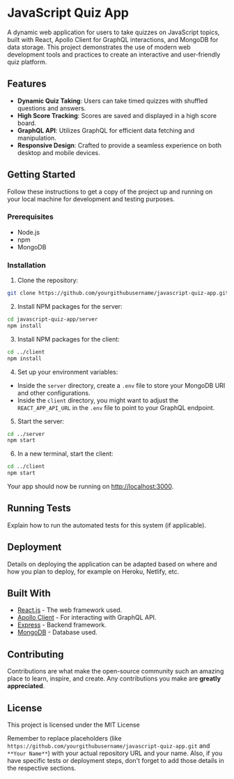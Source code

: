 # JavaScript Quiz App

A dynamic web application for users to take quizzes on JavaScript topics, built with React, Apollo Client for GraphQL interactions, and MongoDB for data storage. This project demonstrates the use of modern web development tools and practices to create an interactive and user-friendly quiz platform.

## Features

- **Dynamic Quiz Taking**: Users can take timed quizzes with shuffled questions and answers.
- **High Score Tracking**: Scores are saved and displayed in a high score board.
- **GraphQL API**: Utilizes GraphQL for efficient data fetching and manipulation.
- **Responsive Design**: Crafted to provide a seamless experience on both desktop and mobile devices.

## Getting Started

Follow these instructions to get a copy of the project up and running on your local machine for development and testing purposes.

### Prerequisites

- Node.js
- npm
- MongoDB

### Installation

1. Clone the repository:

```bash
git clone https://github.com/yourgithubusername/javascript-quiz-app.git
```

2. Install NPM packages for the server:

```bash
cd javascript-quiz-app/server
npm install
```

3. Install NPM packages for the client:

```bash
cd ../client
npm install
```

4. Set up your environment variables:

- Inside the `server` directory, create a `.env` file to store your MongoDB URI and other configurations.
- Inside the `client` directory, you might want to adjust the `REACT_APP_API_URL` in the `.env` file to point to your GraphQL endpoint.

5. Start the server:

```bash
cd ../server
npm start
```

6. In a new terminal, start the client:

```bash
cd ../client
npm start
```

Your app should now be running on [http://localhost:3000](http://localhost:3000).

## Running Tests

Explain how to run the automated tests for this system (if applicable).

## Deployment

Details on deploying the application can be adapted based on where and how you plan to deploy, for example on Heroku, Netlify, etc.

## Built With

- [React.js](https://reactjs.org/) - The web framework used.
- [Apollo Client](https://www.apollographql.com/docs/react/) - For interacting with GraphQL API.
- [Express](https://expressjs.com/) - Backend framework.
- [MongoDB](https://www.mongodb.com/) - Database used.

## Contributing

Contributions are what make the open-source community such an amazing place to learn, inspire, and create. Any contributions you make are **greatly appreciated**.

## License

This project is licensed under the MIT License


Remember to replace placeholders (like `https://github.com/yourgithubusername/javascript-quiz-app.git` and `**Your Name**`) with your actual repository URL and your name. Also, if you have specific tests or deployment steps, don't forget to add those details in the respective sections.
